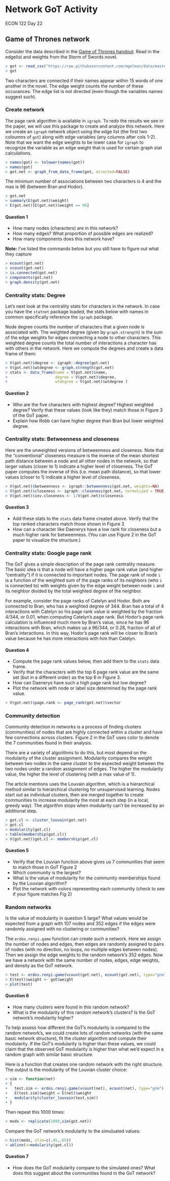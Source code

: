 Network GoT Activity
================
ECON 122
Day 22

## Game of Thrones network

Consider the data described in the [Game of Thrones
handout](https://www.maa.org/sites/default/files/pdf/Mathhorizons/NetworkofThrones%20%281%29.pdf).
Read in the edgelist and weights from the Storm of Swords novel.

``` r
> got <- read_csv("https://raw.githubusercontent.com/mgelman/data/master/stormofswords.csv")
> got
```

Two characters are connected if their names appear within 15 words of
one another in the novel. The edge weight counts the number of these
occurances. The edge list is not directed (even though the variables
names suggest such).

### Create network

The page rank algorithm is available in `igraph`. To redo the results we
see in the paper, we will use this package to create and analyze this
network. Here we create an `igraph` network object using the edge list
(the first two coloumns of `got`) along with edge variables (any columns
after cols 1-2). Note that we want the edge weights to be lower case for
`igraph` to recognize the variable as an edge weight that is used for
certain graph stat calculations.

``` r
> names(got) <- tolower(names(got))
> names(got)
> got.net <- graph_from_data_frame(got, directed=FALSE) 
```

The minimum number of associations between two characters is 4 and the
max is 96 (between Bran and Hodor).

``` r
> got.net
> summary(E(got.net)$weight)
> E(got.net)[E(got.net)$weight == 96]
```

#### Question 1

-   How many nodes (characters) are in this network?
-   How many edges? What proportion of possible edges are realized?
-   How many components does this network have?

**Note:** I’ve listed the commands below but you still have to figure
out what they capture

``` r
> ecount(got.net)
> vcount(got.net)
> is.connected(got.net)
> components(got.net)
> graph.density(got.net)
```

### Centrality stats: Degree

Let’s next look at the centrality stats for characters in the network.
In case you have the `statnet` package loaded, the stats below with
names in common specifically reference the `igraph` package.

Node degree counts the number of characters that a given node is
associated with. The weighted degree (given by `graph.strength`) is the
sum of the edge weights for edges connecting a node to other characters.
This weighted degree counts the total number of interactions a character
has with others in the network. Here we compute the degrees and create a
data frame of them:

``` r
> V(got.net)$degree <- igraph::degree(got.net)
> V(got.net)$wtdegree <- graph.strength(got.net)
> stats <- data_frame(name = V(got.net)$name, 
+                     degree = V(got.net)$degree, 
+                     wtdegree = V(got.net)$wtdegree )
```

#### Question 2

-   Who are the five characters with highest degree? Highest weighted
    degree? Verify that these values (look like they) match those in
    Figure 3 of the GoT paper.  
-   Explain how Robb can have higher degree than Bran but lower weighted
    degree.

### Centrality stats: Betweenness and closeness

Here are the unweighted versions of betweenness and closeness. Note that
the “conventional” closeness measure is the inverse of the mean shortest
path distance between a node and all other nodes in the network, so that
larger values (closer to 1) indicate a higher level of closeness. The
GoT paper computes the inverse of this (i.e. mean path distance), so
that lower values (closer to 1) indicate a higher level of closeness.

``` r
> V(got.net)$betweenness <- igraph::betweenness(got.net, weights=NA)
> V(got.net)$closeness <- igraph::closeness(got.net, normalized = TRUE, weights=NA)
> V(got.net)$inv.closeness <- 1/V(got.net)$closeness
```

#### Question 3

-   Add these stats to the `stats` data frame created above. Verify that
    the top ranked characters match those shown in Figure 3
-   How can a character like Daenerys have a low rank for closeness but
    a much higher rank for betweenness. (You can use Figure 2 in the GoT
    paper to visualize the structure.)

### Centrality stats: Google page rank

The GoT gives a simple description of the page rank centrality measure.
The basic idea is that a node will have a higher page rank value (and
higher “centrality”) if it is connected to important nodes. The page
rank of node `i` is a function of the weighted sum of the page ranks of
its neighbors (who `i` is connected to) with weights given by the edge
weight between node `i` and its neighbor divided by the total weighted
degree of the neighbor.

For example, consider the page ranks of Catelyn and Hodor. Both are
connected to Bran, who has a weighted degree of 344. Bran has a total of
4 interactions with Catelyn so his page rank value is weighted by the
fraction 4/344, or 0.01, when computing Catelyn’s page rank. But Hodor’s
page rank calculation is influenced much more by Bran’s value, since he
has 96 interactions with Bran, which makes up a 96/344, or 0.28,
fraction of all of Bran’s interactions. In this way, Hodor’s page rank
will be closer to Bran’s value because he has more interactions with him
than Catelyn.

#### Question 4

-   Compute the page rank values below, then add them to the `stats`
    data frame.
-   Verify that the characters with the top 6 page rank value are the
    same set (but in a different order) as the top 6 in Figure 3.
-   How can Daenerys have such a high page rank but low degree?
-   Plot the network with node or label size determined by the page rank
    value.

``` r
> V(got.net)$page.rank <- page_rank(got.net)$vector
```

### Community detection

Community detection in networks is a process of finding clusters
(communities) of nodes that are highly connected within a cluster and
have few connections across clusters. Figure 2 in the GoT uses color to
denote the 7 communities found in their analysis.

There are a variety of algorithms to do this, but most depend on the
modularity of the cluster assignment. Modularity compares the weight
between two nodes in the same cluster to the expected weight between the
two nodes under a random assignment of edges. The higher the modularity
value, the higher the level of clustering (with a max value of 1).

The article mentions uses the Louvain algorithm, which is a hierarchical
method similar to hierarchical clustering for unsupervised learning.
Nodes start out as individual clusters, then are merged together to
create communities to increase modularity the most at each step (in a
local, greedy way). The algorithm stops when modularity can’t be
increased by an additional step.

``` r
> got.cl <- cluster_louvain(got.net)
> got.cl
> modularity(got.cl)
> table(membership(got.cl))
> V(got.net)$got.cl <- membership(got.cl)
```

#### Question 5

-   Verify that the Louvian function above gives us 7 communities that
    seem to match those in GoT Figure 2
-   Which community is the largest?
-   What is the value of modularity for the community memberships found
    by the Louvian algorithm?
-   Plot the network with colors representing each community (check to
    see if your figure matches Fig 2)

### Random networks

Is the value of modularity in question 5 large? What values would be
expected from a graph with 107 nodes and 352 edges if the edges were
randomly assigned with no clustering or communities?

The `erdos.renyi.game` function can create such a network. Here we
assign the number of nodes and edges, then edges are randomly assigned
to pairs of nodes (with no direction, no loops, no multiple edges
between nodes). Then we assign the edge weights to the random network’s
352 edges. Now we have a network with the same number of nodes, edges,
edge weights, and density as the GoT network.

``` r
> test <- erdos.renyi.game(vcount(got.net), ecount(got.net), type="gnm")
> E(test)$weight <- got$weight
> plot(test)
```

#### Question 6

-   How many clusters were found in this random network?
-   What is the modularity of this random network’s clusters? Is the GoT
    network’s modularity higher?

To help assess how different the GoT’s modularity is compared to the
random network’s, we could create lots of random networks (with the same
basic network structure), fit the cluster algorithm and compute their
modularity. If the GoT’s modularity is higher than these values, we
could claim that the observed GoT modularity is higher than what we’d
expect in a random graph with similar basic structure.

Here is a function that creates one random network with the right
structure. The output is the modularity of the Louvian cluster choice:

``` r
> sim <- function(net)
+ {
+   test.sim <- erdos.renyi.game(vcount(net), ecount(net), type="gnm")
+   E(test.sim)$weight = E(net)$weight
+   modularity(cluster_louvain(test.sim))
+ }
```

Then repeat this 1000 times:

``` r
> mods <- replicate(1000,sim(got.net))
```

Compare the GoT network’s modularity to the simuluated values:

``` r
> hist(mods, xlim=c(.45,.65))
> abline(v=modularity(got.cl))
```

#### Question 7

-   How does the GoT modularity compare to the simulated ones? What does
    this suggest about the communities found in the GoT network?
